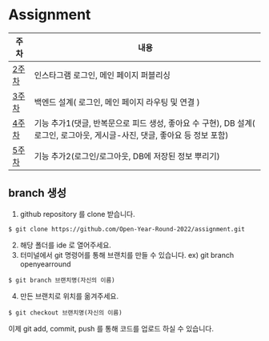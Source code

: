 # Assignment
주차 | 내용 
--------|-----------
[2주차](https://github.com/Open-Year-Round-2022/assignment/blob/main/week2)|인스타그램 로그인, 메인 페이지 퍼블리싱
[3주차](https://github.com/Open-Year-Round-2022/assignment/blob/main/week3)|백엔드 설계( 로그인, 메인 페이지 라우팅 및 연결 )
[4주차](https://github.com/Open-Year-Round-2022/assignment/blob/main/week4)|기능 추가1(댓글, 반복문으로 피드 생성, 좋아요 수 구현), DB 설계( 로그인, 로그아웃, 게시글-사진, 댓글, 좋아요 등 정보 포함)
[5주차](https://github.com/Open-Year-Round-2022/assignment/blob/main/week5)|기능 추가2(로그인/로그아웃, DB에 저장된 정보 뿌리기)

## branch 생성
1. github repository 를 clone 받습니다.

```git
$ git clone https://github.com/Open-Year-Round-2022/assignment.git
```

2. 해당 폴더를 ide 로 열어주세요.
3. 터미널에서 git 명령어를 통해 브랜치를 만들 수 있습니다.
ex) git branch openyearround
```git
$ git branch 브랜치명(자신의 이름)
```
4. 만든 브랜치로 위치를 옮겨주세요.
```git
$ git checkout 브랜치명(자신의 이름)
```

이제 git add, commit, push 를 통해 코드를 업로드 하실 수 있습니다.
